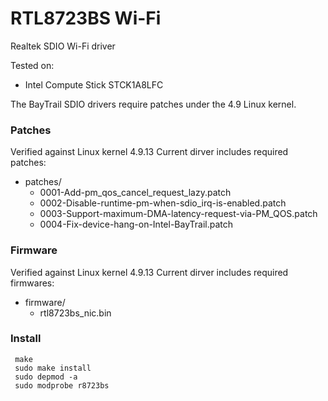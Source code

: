 # RTL8723BS Wi-Fi
Realtek SDIO Wi-Fi driver

Tested on:
- Intel Compute Stick STCK1A8LFC

The BayTrail SDIO drivers require patches under the 4.9 Linux kernel.

### Patches
Verified against Linux kernel 4.9.13
Current dirver includes required patches:
- patches/
  - 0001-Add-pm_qos_cancel_request_lazy.patch
  - 0002-Disable-runtime-pm-when-sdio_irq-is-enabled.patch
  - 0003-Support-maximum-DMA-latency-request-via-PM_QOS.patch
  - 0004-Fix-device-hang-on-Intel-BayTrail.patch


### Firmware
Verified against Linux kernel 4.9.13
Current dirver includes required firmwares:
- firmware/
  - rtl8723bs_nic.bin


### Install
```
 make
 sudo make install
 sudo depmod -a
 sudo modprobe r8723bs
 
 ```
